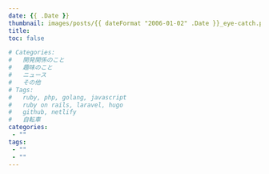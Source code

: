 ```yaml
---
date: {{ .Date }}
thumbnail: images/posts/{{ dateFormat "2006-01-02" .Date }}_eye-catch.png
title: 
toc: false

# Categories:
#   開発関係のこと
#   趣味のこと
#   ニュース
#   その他
# Tags:
#   ruby, php, golang, javascript
#   ruby on rails, laravel, hugo
#   github, netlify
#   自転車
categories:
 - ""
tags:
 - ""
 - ""
---
```



